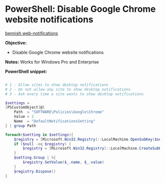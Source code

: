 # PowerShell: Disable Google Chrome website notifications

[bennish web-notifications](https://www.bennish.net/web-notifications.html)

<b>Objective:</b>

* Disable Google Chrome website notifications

<b>Notes:</b> Works for Windows Pro and Enterprise <br />

<b>PowerShell snippet:</b>

```powershell

# 1 - Allow sites to show desktop notifications
# 2 - Do not allow any site to show desktop notifications
# 3 - Ask every time a site wants to show desktop notifications

$settings = 
[PSCustomObject]@{
    Path  = "SOFTWARE\Policies\Google\Chrome"
    Value = 2
    Name  = "DefaultNotificationsSetting"
} | group Path

foreach($setting in $settings){
    $registry = [Microsoft.Win32.Registry]::LocalMachine.OpenSubKey($setting.Name, $true)
    if ($null -eq $registry) {
        $registry = [Microsoft.Win32.Registry]::LocalMachine.CreateSubKey($setting.Name, $true)
    }
    $setting.Group | %{
        $registry.SetValue($_.name, $_.value)
    }
    $registry.Dispose()
}
```